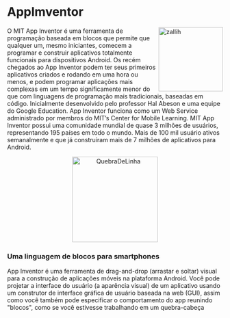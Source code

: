 # AppImventor

<div>
<img align="right" alt="zallih" width="150" src="https://media.discordapp.net/attachments/783761333358166056/872618413040730133/WhatsApp_Image_2021-08-04_at_19.42.37.jpeg?width=370&height=370">
</div>

<div>
  O MIT App Inventor é uma ferramenta de programação baseada em
  blocos que permite que qualquer um, mesmo iniciantes, comecem a programar
  e construir aplicativos totalmente funcionais para dispositivos Android. Os
  recém chegados ao App Inventor podem ter seus primeiros aplicativos criados
  e rodando em uma hora ou menos, e podem programar aplicações mais
  complexas em um tempo significamente menor do que com linguagens de
  programação mais tradicionais, baseadas em código.
  Inicialmente desenvolvido pelo professor Hal Abeson e uma equipe do
  Google Education. App Inventor funciona como um Web Service administrado
  por membros do MIT’s Center for Mobile Learning. MIT App Inventor possui
  uma comunidade mundial de quase 3 milhões de usuários, representando 195
  países em todo o mundo. Mais de 100 mil usuário ativos semanalmente e que
  já construíram mais de 7 milhões de aplicativos para Android. 
</div>


  <p align="middle">
  <img width="200" alt="QuebraDeLinha" src="https://media.discordapp.net/attachments/783761333358166056/875852044928425984/divider-2461548_640.png">
  </p>
  
<div>
 <h3> Uma linguagem de blocos para smartphones</h3>
  App Inventor é uma ferramenta de drag-and-drop (arrastar e soltar)
  visual para a construção de aplicações móveis na plataforma Android. Você
  pode projetar a interface do usuário (a aparência visual) de um aplicativo
  usando um construtor de interface gráfica de usuário baseada na web (GUI),
  assim como você também pode especificar o comportamento do app reunindo
  "blocos", como se você estivesse trabalhando em um quebra-cabeça
</div>

